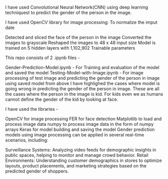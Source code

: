 I have used Convolutional Neural Network(CNN) using deep learning techniquest to predict the gender of the person in the image.

I have used OpenCV library for image processing: To normalize the imput date

Detected and sliced the face of the person in the image
Converted the images to grayscale
Reshaped the images to 48 x 48 input size
Model is trained on 5 hidden layers with 1,102,902 Trainable parameters

This repo consists of 2 .ipynb files -

Gender-Prediction-Model.ipynb - For Training and evaluation of the model and saved the model
Testing-Model-with-Image.ipynb - For image processing of test image and predicting the gender of the person in image using saved model from above
I have highlighed the cases where model is going wrong in predicting the gender of the person in image. These are all the cases where the person in the image is kid. For kids even we as humans cannot define the gender of the kid by looking at face.

I have used the libraries -

OpenCV for image processing
FER for face detection
Matplotlib to load and process image data
numpy to process image data in the form of numpy arrays
Keras for model building and saving the model
Gender prediction models using image processing can be applied in several real-time scenarios, including:

Surveillance Systems: Analyzing video feeds for demographic insights in public spaces, helping to monitor and manage crowd behavior.
Retail Environments: Understanding customer demographics in stores to optimize layouts, product placements, and marketing strategies based on the predicted gender of shoppers.
